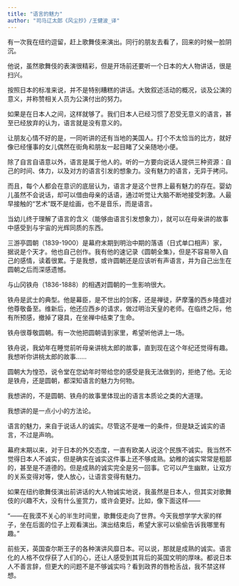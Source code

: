 ```yaml
---
title: "语言的魅力"
author: "司马辽太郎《风尘抄》/王健波_译"
---
```


有一次我在纽约逗留，赶上歌舞伎来演出。同行的朋友去看了，回来的时候一脸阴沉。

他说，虽然歌舞伎的表演很精彩，但是开场前还要听一个日本的大人物讲话，很是扫兴。

按照日本的标准来说，并不是特别糟糕的讲话。大致叙述活动的概况，谈及公演的意义，并称赞相关人员为公演付出的努力。

如果是在日本人之间，这样就够了。我们日本人已经习惯了忍受无意义的语言，甚至已经放弃的认为，语言就是没有意义的。

让朋友心情不好的是，一同听讲的还有当地的美国人。打个不太恰当的比方，就好像已经懂事的女儿偶然在街角和朋友一起目睹了父亲随地小便。

除了自言自语意以外，语言是属于他人的。听的一方要向说话人提供三种资源：自己的时间、体力，以及对方的语言引发的想象力。没有魅力的语言，无异于拷问。

而且，每个人都会在意识的底层认为，语言才是这个世界上最有魅力的存在。婴幼儿虽然不会说话，却可以借由母亲的话语，通过听觉让大脑不断地接受刺激。人最早接触的“艺术”既不是绘画，也不是音乐，而是语言。

当幼儿终于理解了语言的含义（能够由语言引发想象力），就可以在母亲讲的故事中感受到与宇宙的光辉同质的东西。

三游亭圆朝（1839-1900）是幕府末期到明治中期的落语（日式单口相声）家，据说是个天才。他也自己创作。我有他的速记录《圆朝全集》，但是不容易带入自己的感情，读着很累。于是我想，或许圆朝还是应该听有声语言，并为自己出生在圆朝之后而深感遗憾。

与山冈铁舟（1836-1888）的相遇对圆朝的一生影响很大。

铁舟是武士的典型。他是幕臣，是不世出的剑客，还是禅徒，萨摩藩的西乡隆盛对他尊敬备至。维新后，他还应西乡的请求，做过明治天皇的老师。在临终之际，他有所预感，撤掉了寝具，在坐禅中结束了生命。

铁舟很尊敬圆朝。有一次他把圆朝请到家里，希望听他讲上一场。

铁舟说，我幼年在睡觉前听母亲讲桃太郎的故事，直到现在这个年纪还觉得有趣。我想听你讲桃太郎的故事……

圆朝大为惶恐，说令堂在您幼年时带给您的感受是我无法做到的，拒绝了他。无论是铁舟，还是圆朝，都深知语言的魅力为何物。

我想讲的，不是圆朝、铁舟的故事里体现出的语言本质论之类的大道理。

我想讲的是一点小小的方法论。

语言的魅力，来自于说话人的诚实。尽管这不是唯一的条件，但是缺乏诚实的语言，不过是声响。

幕府末期以来，对于日本的外交态度，一直有欧美人说这个民族不诚实。我当然不觉得日本人不诚实，但是确实在诚实这件事上还不够成熟。幼稚的诚实常常是粗鄙的，甚至是不道德的。但是成熟的诚实完全是另一回事。它可以产生幽默，让双方的关系变得对等，使人放心，让语言变得有魅力。

如果在纽约歌舞伎演出前讲话的大人物诚实地说，我虽然是日本人，但其实对歌舞伎的兴趣不大，没有什么鉴赏力，或许会更好。比如，像下面这样——

“——在我漠不关心的半生时间里，歌舞伎走向了世界。今天我想学学大家的样子，坐在后面的位子上观看演出。演出结束后，希望大家可以偷偷告诉我哪里有趣。”

前些天，英国查尔斯王子的各种演讲风靡日本。可以说，那就是成熟的诚实。语言化的人格不仅俘获了人们的心，还让人感受到其背后的英国文明的厚味。都说日本人不善言辞，但更大的问题不是不够诚实吗？看到政界的唇枪舌战，我不禁这样想。
